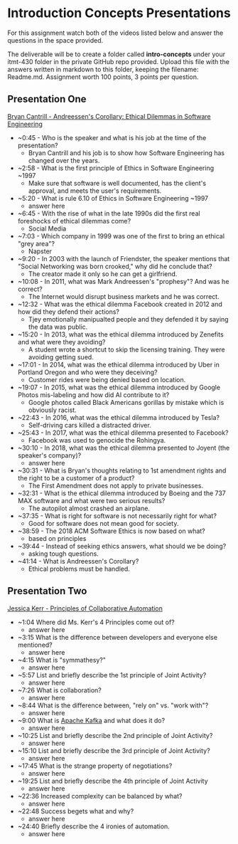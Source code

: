 # Introduction Concepts Presentations

For this assignment watch both of the videos listed below and answer the questions in the space provided.

The deliverable will be to create a folder called **intro-concepts** under your itmt-430 folder in the private GitHub repo provided.  Upload this file with the answers written in markdown to this folder, keeping the filename: Readme.md.  Assignment worth 100 points, 3 points per question.

## Presentation One

[Bryan Cantrill - Andreessen's Corollary: Ethical Dilemmas in Software Engineering](https://www.youtube.com/watch?v=0wtvQZijPzg&feature=youtu.be "Bryan Cantrill - Andreessen's Corollary: Ethical Dilemmas in Software Engineering")

* ~0:45 - Who is the speaker and what is his job at the time of the presentation?
  * Bryan Cantrill and his job is to show how Software Engineering has changed over the years.
* ~2:58 - What is the first principle of Ethics in Software Engineering ~1997
  * Make sure that software is well documented, has the client's approval, and meets the user's requirements.
* ~5:20 - What is rule 6.10 of Ethics in Software Engineering ~1997
  * answer here
* ~6:45 - With the rise of what in the late 1990s did the first real foreshocks of ethical dilemmas come?
  * Social Media
* ~7:03 - Which company in 1999 was one of the first to bring an ethical "grey area"?
  * Napster
* ~9:20 - In 2003 with the launch of Friendster, the speaker mentions that "Social Networking was born crooked," why did he conclude that?
  * The creator made it only so he can get a girlfriend.
* ~10:08 - In 2011, what was Mark Andreessen's "prophesy"? And was he correct?
  * The Internet would disrupt business markets and he was correct.
* ~12:32 - What was the ethical dilemma Facebook created in 2012 and how did they defend their actions?
  * Tjey emotionally manipualted people and they defended it by saying the data was public.
* ~15:20 -  In 2013, what was the ethical dilemma introduced by Zenefits and what were they avoiding?
  * A student wrote a shortcut to skip the licensing training. They were avoiding getting sued.
* ~17:01 - In 2014, what was the ethical dilemma introduced by Uber in Portland Oregon and who were they deceiving?
  * Customer rides were being denied based on location.
* ~19:07 - In 2015, what was the ethical dilemma introduced by Google Photos mis-labeling and how did AI contribute to it?
  * Google photos called Black Americans gorillas by mistake which is obviously racist.
* ~22:43 - In 2016, what was the ethical dilemma introduced by Tesla?
  * Self-driving cars killed a distracted driver.
* ~25:43 - In 2017, what was the ethical dilemma presented to Facebook?
  *  Facebook was used to genocide the Rohingya.
* ~30:10 - In 2018, what was the ethical dilemma presented to Joyent (the speaker's company)?
  * answer here
* ~30:31 - What is Bryan's thoughts relating to 1st amendment rights and the right to be a customer of a product?
  * The First Amendment does not apply to private businesses.
* ~32:31 - What is the ethical dilemma introduced by Boeing and the 737 MAX software and what were two serious results?
  * The autopilot almost crashed an airplane.
* ~37:35 - What is right for software is not necessarily right for what?
  * Good for software does not mean good for society.
* ~38:59 - The 2018 ACM Software Ethics is now based on what?
  * based on principles
* ~39:44 - Instead of seeking ethics answers, what should we be doing?
  * asking tough questions.
* ~41:14 - What is Andreessen's Corollary?
  * Ethical problems must be handled.

## Presentation Two

[Jessica Kerr - Principles of Collaborative Automation](https://www.youtube.com/watch?v=JY4HPhXuWFg&feature=emb_logo "Jessica Kerr - Principles of Collaborative Automation")

* ~1:04 Where did Ms. Kerr's 4 Principles come out of?
  * answer here
* ~3:15 What is the difference between developers and everyone else mentioned?
  * answer here
* ~4:15 What is "symmathesy?"
  * answer here
* ~5:57 List and briefly describe the 1st principle of Joint Activity?
  * answer here
* ~7:26 What is collaboration?
  * answer here
* ~8:44 What is the difference between, "rely on" vs. "work with"?
  * answer here
* ~9:00 What is [Apache Kafka](http://kafka.apache.org/ "Apache Kafka") and what does it do?
  * answer here
* ~10:25 List and briefly describe the 2nd principle of Joint Activity?
  * answer here
* ~15:10 List and briefly describe the 3rd principle of Joint Activity?
  * answer here
* ~17:45 What is the strange property of negotiations?
  * answer here
* ~19:25 List and briefly describe the 4th principle of Joint Activity
  * answer here
* ~22:36 Increased complexity can be balanced by what?
  * answer here
* ~22:48 Success begets what and why?
  * answer here
* ~24:40 Briefly describe the 4 ironies of automation.
  * answer here
